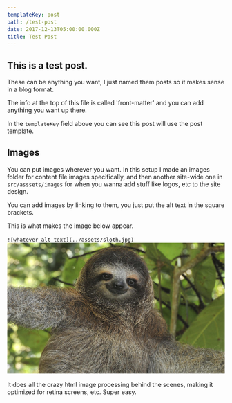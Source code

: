 ```yaml
---
templateKey: post
path: /test-post
date: 2017-12-13T05:00:00.000Z
title: Test Post
---
```

## This is a test post.

These can be anything you want, I just named them posts so it makes sense in a blog format.

The info at the top of this file is called 'front-matter' and you can add anything you want up there.

In the `templateKey` field above you can see this post will use the post template.

## Images

You can put images wherever you want. In this setup I made an images folder for content file images specifically, and then another site-wide one in `src/asssets/images` for when you wanna add stuff like logos, etc to the site design.

You can add images by linking to them, you just put the alt text in the square brackets.

This is what makes the image below appear.

`![whatever alt text](../assets/sloth.jpg)` ![whatever alt text](../assets/sloth.jpg)

It does all the crazy html image processing behind the scenes, making it optimized for retina screens, etc. Super easy.
